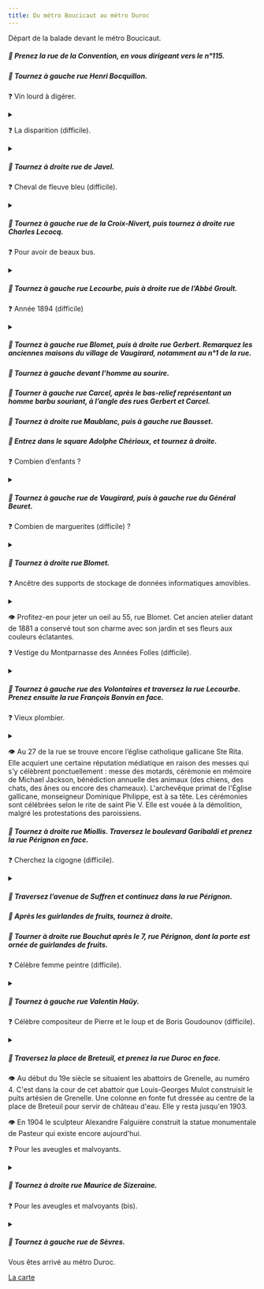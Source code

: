 ```yaml
---
title: Du métro Boucicaut au métro Duroc
---
```


Départ de la balade devant le métro Boucicaut.

##### 🚶 Prenez la rue de la Convention, en vous dirigeant vers le n°115.  

##### 🚶 Tournez à gauche rue Henri Bocquillon.  

❓ Vin lourd à digérer.
<details>
    <summary></summary>
    Au 4è étage du 8, rue Henri Bocquillon, il y a des bas-reliefs représentant de la vigne.
</details>

❓ La disparition (difficile).
<details>
    <summary></summary>
    Au même endroit, notez qu’il n’y a pas de porte d’entrée sur la rue, au n°8.
</details>

##### 🚶 Tournez à droite rue de Javel.

❓ Cheval de fleuve bleu (difficile).
<details>
    <summary></summary>
    Cheval de fleuve se traduit en grec par hippopotame (hippos+potamos). Il y a un hippopotame bleu sur la fresque peinte à l’angle des rues de Javel et de la Croix-Nivert.
</details>


##### 🚶 Tournez à gauche rue de la Croix-Nivert, puis tournez à droite rue Charles Lecocq.

❓ Pour avoir de beaux bus.
<details>
    <summary></summary>
Il y a un Centre Bus de la RATP au n°6, rue Charles Lecocq.
Les centres bus RATP, situés en Île-de-France, sont chargés du remisage et de la maintenance des véhicules routiers du parc de la Régie autonome des transports parisiens (RATP). L'entreprise en exploite vingt-six répartis dans Paris et une partie de son agglomération dont un en travaux (Montrouge). Chaque centre gère plusieurs lignes de bus.
Ils ont pour mission d'assurer l'entretien préventif et curatif du matériel.

L'entretien préventif se déroule en fonction des seuils de consommation des autobus, avec une révision mensuelle, comprenant en alternance le simple contrôle des niveaux et des pneumatiques, et un mois sur deux, une révision plus complète qui inclut divers réglages, le fonctionnement de la girouette ou encore l'efficacité du freinage.

L'entretien curatif ou correctif a lieu quand une panne ou un dysfonctionnement est signalé par un machiniste. Celui-ci dispose à bord d'un boîtier interface conducteur système ou ICS qui dialogue avec le système d'aide à la maintenance, ou SAM. Les informations embarquées sont vérifiées au centre bus par les responsables de maintenance grâce à une transmission infrarouge1. La RATP gère elle-même le contrôle technique des véhicules, sur autorisation de la direction régionale de l'Industrie, de la Recherche et de l'Équipement.

Les centres bus disposent d'un personnel qualifié, dont des mécaniciens, des électriciens, des carrossiers-peintres ou encore des magasiniers. Les équipes d'opérateurs de maintenance sont encadrées par un chef d'équipe de maintenance. Une première équipe démarre à 4 h du matin afin de remettre en état les bus avariés avant la pointe du matin. Les autres équipes travaillent le reste de la journée.
</details>

##### 🚶 Tournez à gauche rue Lecourbe, puis à droite rue de l’Abbé Groult.

❓ Année 1894 (difficile)

<details>
<summary></summary>
L’année 1894, date de construction de l’immeuble du 61, rue de l’Abbé Groult, est gravé au 2è étage.
</details>

##### 🚶 Tournez à gauche rue Blomet, puis à droite rue Gerbert. Remarquez les anciennes maisons du village de Vaugirard, notamment au n°1 de la rue.

##### 🚶 Tournez à gauche devant l’homme au sourire.

##### 🚶 Tourner à gauche rue Carcel, après le bas-relief représentant un homme barbu souriant, à l’angle des rues Gerbert et Carcel.

##### 🚶 Tournez à droite rue Maublanc, puis à gauche rue Bausset.

##### 🚶 Entrez dans le square Adolphe Chérioux, et tournez à droite.

❓ Combien d’enfants ?
<details>
    <summary></summary>
    La statue, au milieu du terre-plein, représente une mère tenant ses deux enfants dans ses bras. Cette œuvre de 1899 est due à Alphonse Amédée Cordonnier.
</details>

##### 🚶 Tournez à gauche rue de Vaugirard, puis à gauche rue du Général Beuret.

❓ Combien de marguerites (difficile) ?
<details>
    <summary></summary>
    Au n°18, rue du Général Beuret, se trouve un bel immeuble Art Nouveau construit par Eugène Petit en 1913. Il y a 7 marguerites gigantesques sculptées au 4è étage. Remarquez aussi la belle porte circulaire en fer forgé.
</details>

##### 🚶 Tournez à droite rue Blomet.

❓ Ancêtre des supports de stockage de données informatiques amovibles.
<details>
    <summary></summary>
    Au niveau du 103, rue Cambronne, à l’angle de la rue Blomet, se trouve un Space invader symbolisant une disquette 3,5 pouces. Cet antique support de stockage de données succéda aux disquettes souples de 8 pouces et 5,25 pouces.
</details>

👁 Profitez-en pour jeter un oeil au 55, rue Blomet. Cet ancien atelier datant de 1881 a conservé tout son charme avec son jardin et ses fleurs aux couleurs éclatantes.

❓ Vestige du Montparnasse des Années Folles (difficile).
<details>
    <summary></summary>
Le Bal Nègre est un célèbre cabaret dansant antillais et club de jazz du Paris des Années folles, créé en 1924 par Jean Rézard des Wouves, au 33, rue Blomet dans le quartier Necker du 15e arrondissement de Paris. Le bâtiment qui l'abrite et qui a connu d'autres utilisations avant et après le Bal Nègre est, en cours de rénovation et reconstruction partielle, en vue de sa réouverture en tant que salle de concert de près de trois cent places ambitionnant de renouer avec l'esprit du Bal Nègre de la grande époque
</details>

##### 🚶 Tournez à gauche rue des Volontaires et traversez la rue Lecourbe. Prenez ensuite la rue François Bonvin en face.

❓ Vieux plombier. 
<details>
<summary></summary>
Une plaque ancienne au 34, rue François Bonvin, mentionne « Victor Blanche-Couverture Plomberie ». C’est toujours le siège de la société.
</details>

👁 Au 27 de la rue se trouve encore l’église catholique gallicane Ste Rita. Elle acquiert une certaine réputation médiatique en raison des messes qui s'y célèbrent ponctuellement : messe des motards, cérémonie en mémoire de Michael Jackson, bénédiction annuelle des animaux (des chiens, des chats, des ânes ou encore des chameaux). L'archevêque primat de l'Église gallicane, monseigneur Dominique Philippe, est à sa tête. Les cérémonies sont célébrées selon le rite de saint Pie V. Elle est vouée à la démolition, malgré les protestations des paroissiens.

##### 🚶 Tournez à droite rue Miollis. Traversez le boulevard Garibaldi et prenez la rue Pérignon en face.

❓ Cherchez la cigogne (difficile).
<details>
<summary></summary>
Sur la porte en fer forgé du 32 bis, rue Pérignon, une cigogne est représentée de manière stylisée.
</details>

##### 🚶 Traversez l’avenue de Suffren et continuez dans la rue Pérignon.

##### 🚶 Après les guirlandes de fruits, tournez à droite.

##### 🚶 Tourner à droite rue Bouchut après le 7, rue Pérignon, dont la porte est ornée de guirlandes de fruits.

❓ Célèbre femme peintre (difficile).
<details>
<summary></summary>
Le buste de Rosa Bonheur se trouve de l’autre côté du petit monument, place Georges Mulot.
</details>

##### 🚶 Tournez à gauche rue Valentin Haüy.

❓ Célèbre compositeur de Pierre et le loup et de Boris Goudounov (difficile).
<details>
<summary></summary>
Prokoviev vécut au 5, rue Valentin Haüy, de 1929 à 1935.
</details>

##### 🚶 Traversez la place de Breteuil, et prenez la rue Duroc en face.

👁 Au début du 19e siècle se situaient les abattoirs de Grenelle, au numéro 4. C'est dans la cour de cet abattoir que Louis-Georges Mulot construisit le puits artésien de Grenelle. Une colonne en fonte fut dressée au centre de la place de Breteuil pour servir de château d'eau. Elle y resta jusqu'en 1903.

👁 En 1904 le sculpteur Alexandre Falguière construit la statue monumentale de Pasteur qui existe encore aujourd'hui.

❓ Pour les aveugles et malvoyants.
<details>
<summary></summary>
L’Institut Valentin Haüy se trouve au 5, rue Duroc.
</details>

##### 🚶 Tournez à droite rue Maurice de Sizeraine.
❓ Pour les aveugles et malvoyants (bis).
<details>
<summary></summary>
Institut Valentin Haüy des Jeunes Aveugles au 11, rue Duroc.
</details>

##### 🚶 Tournez à gauche rue de Sèvres.

Vous êtes arrivé au métro Duroc.

[La carte](https://umap.openstreetmap.fr/fr/map/95-boucicaut-duroc_1172039)